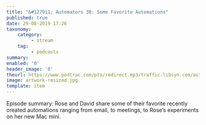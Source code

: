 ```yaml
---
title: "&#127911; Automators 30: Some Favorite Automations"
published: true
date: 29-08-2019 17:26
taxonomy:
    category:
         - stream
    tag:
         - podcasts
summary:
enabled: '0'
header_image: '0'
theurl: https://www.podtrac.com/pts/redirect.mp3/traffic.libsyn.com/automatorsrelay/automators030.mp3
image: artwork-resized.jpg
template: item
---
```

 
Episode summary: Rose and David share some of their favorite recently created automations ranging from email, to meetings, to Rose’s experiments on her new Mac mini.

